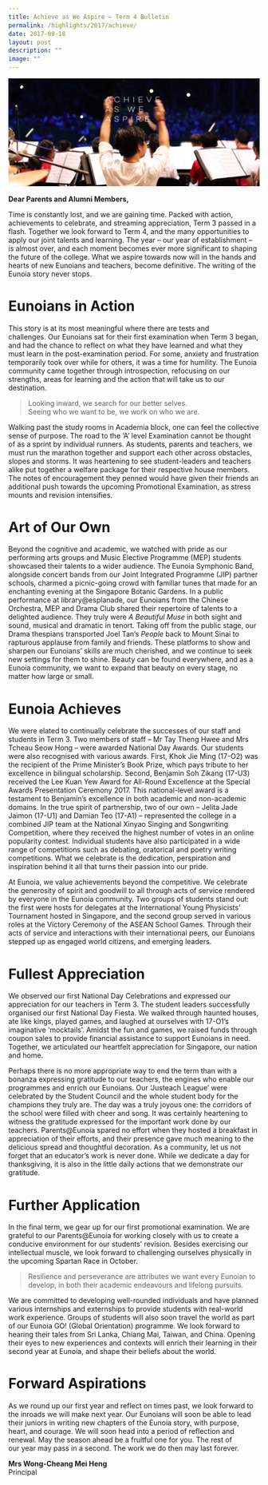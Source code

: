 ```yaml
---
title: Achieve as We Aspire – Term 4 Bulletin
permalink: /highlights/2017/achieve/
date: 2017-09-18
layout: post
description: ""
image: ""
---
```

![](/images/Achieve_Banner.jpg)

**Dear Parents and Alumni Members,**

Time is constantly lost, and we are gaining time. Packed with action, achievements to celebrate, and streaming appreciation, Term 3 passed in a flash. Together we look forward to Term 4, and the many opportunities to apply our joint talents and learning. The year – our year of establishment – is almost over, and each moment becomes ever more significant to shaping the future of the college. What we aspire towards now will in the hands and hearts of new Eunoians and teachers, become definitive. The writing of the Eunoia story never stops.

**Eunoians in Action**
======================

This story is at its most meaningful where there are tests and challenges. Our Eunoians sat for their first examination when Term 3 began, and had the chance to reflect on what they have learned and what they must learn in the post-examination period. For some, anxiety and frustration temporarily took over while for others, it was a time for humility. The Eunoia community came together through introspection, refocusing on our strengths, areas for learning and the action that will take us to our destination.

> Looking inward, we search for our better selves.  
> Seeing who we want to be, we work on who we are.

Walking past the study rooms in Academia block, one can feel the collective sense of purpose. The road to the ‘A’ level Examination cannot be thought of as a sprint by individual runners. As students, parents and teachers, we must run the marathon together and support each other across obstacles, slopes and storms. It was heartening to see student-leaders and teachers alike put together a welfare package for their respective house members. The notes of encouragement they penned would have given their friends an additional push towards the upcoming Promotional Examination, as stress mounts and revision intensifies.

**Art of Our Own**
==================

Beyond the cognitive and academic, we watched with pride as our performing arts groups and Music Elective Programme (MEP) students showcased their talents to a wider audience. The Eunoia Symphonic Band, alongside concert bands from our Joint Integrated Programme (JIP) partner schools, charmed a picnic-going crowd with familiar tunes that made for an enchanting evening at the Singapore Botanic Gardens. In a public performance at library@esplanade, our Eunoians from the Chinese Orchestra, MEP and Drama Club shared their repertoire of talents to a delighted audience. They truly were _A Beautiful Muse_ in both sight and sound, musical and dramatic in tenort. Taking off from the public stage, our Drama thespians transported Joel Tan’s _People_ back to Mount Sinai to rapturous applause from family and friends. These platforms to show and sharpen our Eunoians’ skills are much cherished, and we continue to seek new settings for them to shine. Beauty can be found everywhere, and as a Eunoia community, we want to expand that beauty on every stage, no matter how large or small.

**Eunoia Achieves**
===================

We were elated to continually celebrate the successes of our staff and students in Term 3. Two members of staff – Mr Tay Theng Hwee and Mrs Tcheau Seow Hong – were awarded National Day Awards. Our students were also recognised with various awards. First, Khok Jie Ming (17-O2) was the recipient of the Prime Minister’s Book Prize, which pays tribute to her excellence in bilingual scholarship. Second, Benjamin Soh Zikang (17-U3) received the Lee Kuan Yew Award for All-Round Excellence at the Special Awards Presentation Ceremony 2017. This national-level award is a testament to Benjamin’s excellence in both academic and non-academic domains. In the true spirit of partnership, two of our own – Jelita Jade Jaimon (17-U1) and Damian Teo (17-A1) – represented the college in a combined JIP team at the National Xinyao Singing and Songwriting Competition, where they received the highest number of votes in an online popularity contest. Individual students have also participated in a wide range of competitions such as debating, oratorical and poetry writing competitions. What we celebrate is the dedication, perspiration and inspiration behind it all that turns their passion into our pride.

At Eunoia, we value achievements beyond the competitive. We celebrate the generosity of spirit and goodwill to all through acts of service rendered by everyone in the Eunoia community. Two groups of students stand out: the first were hosts for delegates at the International Young Physicists’ Tournament hosted in Singapore, and the second group served in various roles at the Victory Ceremony of the ASEAN School Games. Through their acts of service and interactions with their international peers, our Eunoians stepped up as engaged world citizens, and emerging leaders.

**Fullest Appreciation**
========================

We observed our first National Day Celebrations and expressed our appreciation for our teachers in Term 3. The student leaders successfully organised our first National Day Fiesta. We walked through haunted houses, ate like kings, played games, and laughed at ourselves with 17-O1’s imaginative ‘mocktails’. Amidst the fun and games, we raised funds through coupon sales to provide financial assistance to support Eunoians in need. Together, we articulated our heartfelt appreciation for Singapore, our nation and home.

Perhaps there is no more appropriate way to end the term than with a bonanza expressing gratitude to our teachers, the engines who enable our programmes and enrich our Eunoians. Our ‘Justeach League’ were celebrated by the Student Council and the whole student body for the champions they truly are. The day was a truly joyous one: the corridors of the school were filled with cheer and song. It was certainly heartening to witness the gratitude expressed for the important work done by our teachers. Parents@Eunoia spared no effort when they hosted a breakfast in appreciation of their efforts, and their presence gave much meaning to the delicious spread and thoughtful decoration. As a community, let us not forget that an educator’s work is never done. While we dedicate a day for thanksgiving, it is also in the little daily actions that we demonstrate our gratitude.

**Further Application**
=======================

In the final term, we gear up for our first promotional examination. We are grateful to our Parents@Eunoia for working closely with us to create a conducive environment for our students’ revision. Besides exercising our intellectual muscle, we look forward to challenging ourselves physically in the upcoming Spartan Race in October.

> Resilience and perseverance are attributes we want every Eunoian to develop, in both their academic endeavours and lifelong pursuits.

We are committed to developing well-rounded individuals and have planned various internships and externships to provide students with real-world work experience. Groups of students will also soon travel the world as part of our Eunoia GO! (Global Orientation) programme. We look forward to hearing their tales from Sri Lanka, Chiang Mai, Taiwan, and China. Opening their eyes to new experiences and contexts will enrich their learning in their second year at Eunoia, and shape their beliefs about the world.

**Forward Aspirations**
=======================

As we round up our first year and reflect on times past, we look forward to the inroads we will make next year. Our Eunoians will soon be able to lead their juniors in writing new chapters of the Eunoia story, with purpose, heart, and courage. We will soon head into a period of reflection and renewal. May the season ahead be a fruitful one for you. The rest of our year may pass in a second. The work we do then may last forever.

**Mrs Wong-Cheang Mei Heng**  
Principal